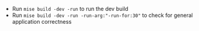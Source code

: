 - Run `mise build -dev -run` to run the dev build
- Run `mise build -dev -run -run-arg:"-run-for:30"` to check for general application correctness